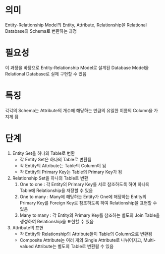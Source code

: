 # 의미
Entity-Relationship Model의 Entity, Attribute, Relationship을 Relational Database의 Schema로 변환하는 과정

# 필요성
이 과정을 바탕으로 Entity-Relationship Model로 설계된 Database Model을 Relational Database로 실제 구현할 수 있음

# 특징
각각의 Schema는 Attribute의 개수에 해당하는 만큼의 유일한 이름의 Column을 가지게 됨

# 단계
1. Entity Set을 하나의 Table로 변환
    - 각 Entity Set은 하나의 Table로 변환됨
    - 각 Entity의 Attribute는 Table의 Column이 됨
    - 각 Entity의 Primary Key는 Table의 Primary Key가 됨
2. Relationship Set을 하나의 Table로 변환
    1. One to one : 각 Entity의 Primary Key를 서로 참조하도록 하여 하나의 Table에 Relationship을 저장할 수 있음
    2. One to many : Many에 해당하는 Entity가 One에 해당하는 Entity의 Primary Key를 Foreign Key로 참조하도록 하여 Relationship을 표현할 수 있음
    3. Many to many : 각 Entity의 Primary Key를 참조하는 별도의 Join Table을 생성하여 Relationship을 표현할 수 있음
3. Attribute의 표현
    - 각 Entity와 Relationship의 Attribute들이 Table의 Column으로 변환됨
    - Composite Attribute는 여러 개의 Single Attribute로 나뉘어지고, Multi-valued Attribute는 별도의 Table로 변환될 수 있음